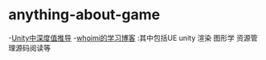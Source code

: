 # anything-about-game
-[Unity中深度值推导](https://zhuanlan.zhihu.com/p/393643084)
-[whoimi的学习博客](https://liangz0707.github.io/whoimi/) :其中包括UE unity 渲染 图形学 资源管理源码阅读等
